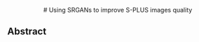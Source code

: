 </p>
<div align="center">
# Using SRGANs to improve S-PLUS images quality 
</div>

## Abstract <p align="center">